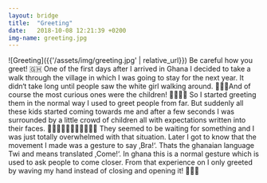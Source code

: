 ```yaml
---
layout: bridge
title:  "Greeting"
date:   2018-10-08 12:21:39 +0200
img-name: greeting.jpg
---
```


![Greeting]({{'/assets/img/greeting.jpg' | relative_url}})
Be careful how you greet! 🇬🇭 One of the first days after I arrived in Ghana I decided to take a walk through the village in which I was going to stay for the next year. It didn‘t take long until people saw the white girl walking around. 🚶🏻‍♀️And of course the most curious ones were the children! 👦🏾👧🏾 So I started greeting them in the normal way I used to greet people from far. But suddenly all these kids started coming towards me and after a few seconds I was surrounded by a little crowd of children all with expectations written into their faces. 👦🏾👧🏾🙍🏻‍♀️👦🏾👦🏾 They seemed to be waiting for something and I was just totally overwhelmed with that situation. Later I got to know that the movement I made was a gesture to say ‚Bra!‘. Thats the ghanaian language Twi and means translated ,Come!‘. In ghana this is a normal gesture which is used to ask people to come closer. From that experience on I only greeted by waving my hand instead of closing and opening it! 👋🏽🙂